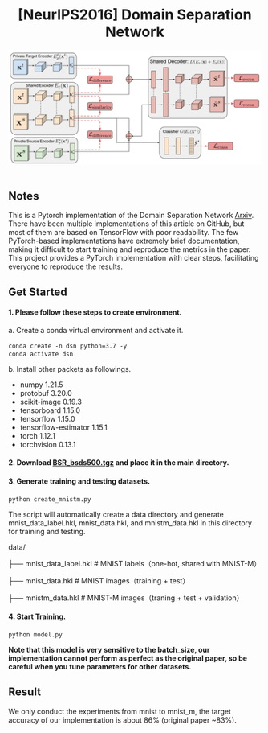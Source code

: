 <div align="center">
<h1>[NeurIPS2016] Domain Separation Network</h1>
</div>

<div align="center">
  <img src="extra/model.jpg" width="800"/>
</div><br/>

## Notes
This is a Pytorch implementation of the Domain Separation Network [Arxiv](https://arxiv.org/abs/1608.06019). There have been multiple implementations of this article on GitHub, but most of them are based on TensorFlow with poor readability. The few PyTorch-based implementations have extremely brief documentation, making it difficult to start training and reproduce the metrics in the paper. This project provides a PyTorch implementation with clear steps, facilitating everyone to reproduce the results.

## Get Started

#### 1. Please follow these steps to create environment.

a. Create a conda virtual environment and activate it.

```shell
conda create -n dsn python=3.7 -y
conda activate dsn
```
b. Install other packets as followings.

- numpy                1.21.5
- protobuf             3.20.0
- scikit-image         0.19.3
- tensorboard          1.15.0
- tensorflow           1.15.0
- tensorflow-estimator 1.15.1
- torch                1.12.1
- torchvision          0.13.1

#### 2. Download [BSR_bsds500.tgz](https://drive.google.com/file/d/1gSUgdH1MdPZjGreUa8COnuem5pUTp8iA/view?usp=drive_link) and place it in the main directory.

#### 3. Generate training and testing datasets.

```shell
python create_mnistm.py
```
The script will automatically create a data directory and generate mnist_data_label.hkl, mnist_data.hkl, and mnistm_data.hkl in this directory for training and testing.

data/

├── mnist_data_label.hkl        # MNIST labels（one-hot, shared with MNIST-M）

├── mnist_data.hkl              # MNIST images（training + test）

├── mnistm_data.hkl             # MNIST-M images（traning + test + validation）

#### 4. Start Training.

```shell
python model.py
```

**Note that this model is very sensitive to the batch_size, our implementation cannot perform as perfect as the
original paper, so be careful when you tune parameters for other datasets.** 

## Result

We only conduct the experiments from mnist to mnist_m, the target accuracy of our implementation is about 86% (original
paper ~83%).
